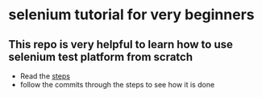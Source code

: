# selenium tutorial for very beginners
## This repo is very helpful to learn how to use selenium test platform from scratch
- Read the [steps](http://timvroom.com/selenium/playground/)
- follow the commits through the steps to see how it is done 
